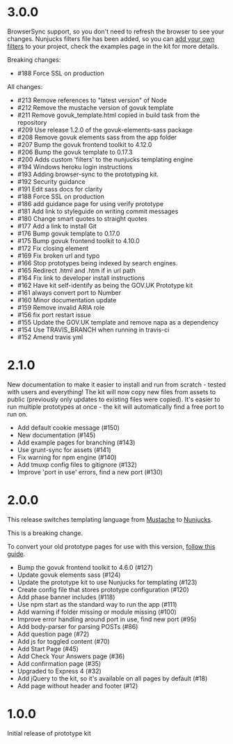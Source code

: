 # 3.0.0

BrowserSync support, so you don't need to refresh the browser to see your changes. Nunjucks filters file has been added, so you can [add your own filters](https://mozilla.github.io/nunjucks/api.html#custom-filters) to your project, check the examples page in the kit for more details.

Breaking changes:

- #188 Force SSL on production

All changes:

- #213 Remove references to "latest version" of Node 
- #212 Remove the mustache version of govuk template 
- #211 Remove govuk_template.html copied in build task from the repository 
- #209 Use release 1.2.0 of the govuk-elements-sass package 
- #208 Remove govuk elements sass from the app folder 
- #207 Bump the govuk frontend toolkit to 4.12.0 
- #206 Bump the govuk template to 0.17.3 
- #200 Adds custom 'filters' to the nunjucks templating engine 
- #194 Windows heroku login instructions 
- #193 Adding browser-sync to the prototyping kit. 
- #192 Security guidance 
- #191 Edit sass docs for clarity 
- #188 Force SSL on production 
- #186 add guidance page for using verify prototype 
- #181 Add link to styleguide on writing commit messages 
- #180 Change smart quotes to straight quotes 
- #177 Add a link to install Git 
- #176 Bump govuk template to 0.17.0 
- #175 Bump govuk frontend toolkit to 4.10.0 
- #172 Fix closing </span> element 
- #169 Fix broken url and typo 
- #166 Stop prototypes being indexed by search engines. 
- #165 Redirect .html and .htm if in url path 
- #164 Fix link to developer install instructions 
- #162 Have kit self-identify as being the GOV.UK Prototype kit 
- #161 always convert port to Number 
- #160 Minor documentation update 
- #159 Remove invalid ARIA role 
- #156 fix port restart issue 
- #155 Update the GOV.UK template and remove napa as a dependency 
- #154 Use TRAVIS_BRANCH when running in travis-ci 
- #152 Amend travis yml 


# 2.1.0

New documentation to make it easier to install and run from scratch - tested with users and everything! The kit will now copy new files from assets to public (previously only updates to existing files were copied). It's easier to run multiple prototypes at once - the kit will automatically find a free port to run on.

- Add default cookie message (#150)
- New documentation (#145)
- Add example pages for branching (#143)
- Use grunt-sync for assets (#141)
- Fix warning for npm engine (#140)
- Add tmuxp config files to gitignore (#132)
- Improve 'port in use' errors, find a new port (#130)

# 2.0.0

This release switches templating language from [Mustache](http://mustache.github.io/) to [Nunjucks](https://mozilla.github.io/nunjucks/).

This is a breaking change.

To convert your old prototype pages for use with this version, [follow this guide](https://github.com/alphagov/govuk_prototype_kit/blob/master/docs/updating-the-kit.md).

- Bump the govuk frontend toolkit to 4.6.0 (#127)
- Update govuk elements sass (#124)
- Update the prototype kit to use Nunjucks for templating (#123)
- Create config file that stores prototype configuration (#120)
- Add phase banner includes (#118)
- Use npm start as the standard way to run the app (#111)
- Add warning if folder missing or module missing (#100)
- Improve error handling around port in use, find new port (#95)
- Add body-parser for parsing POSTs (#86)
- Add question page (#72)
- Add js for toggled content (#70)
- Add Start Page (#45)
- Add Check Your Answers page (#36)
- Add confirmation page (#35)
- Upgraded to Express 4 (#32)
- Add jQuery to the kit, so it's available on all pages by default (#18)
- Add page without header and footer (#12)

# 1.0.0

Initial release of prototype kit
